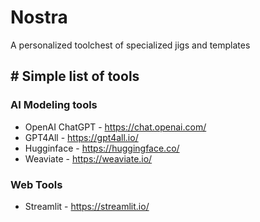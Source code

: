 # Nostra
A personalized toolchest of specialized jigs and templates
##  # Simple list of tools
### AI Modeling tools
  - OpenAI ChatGPT - https://chat.openai.com/
  - GPT4All - https://gpt4all.io/
  - Hugginface - https://huggingface.co/
  - Weaviate - https://weaviate.io/ 
### Web Tools
  - Streamlit - https://streamlit.io/
